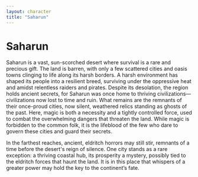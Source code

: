 ```yaml
---
layout: character
title: "Saharun"
---
```

# Saharun 
Saharun is a vast, sun-scorched desert where survival is a rare and precious gift. The land is barren, with only a few scattered cities and oasis towns clinging to life along its harsh borders. A harsh environment has shaped its people into a resilient breed, surviving under the oppressive heat and amidst relentless raiders and pirates. Despite its desolation, the region holds ancient secrets, for Saharun was once home to thriving civilizations—civilizations now lost to time and ruin. What remains are the remnants of their once-proud cities, now silent, weathered relics standing as ghosts of the past. Here, magic is both a necessity and a tightly controlled force, used to combat the overwhelming dangers that threaten the land. While magic is forbidden to the common folk, it is the lifeblood of the few who dare to govern these cities and guard their secrets.

In the farthest reaches, ancient, eldritch horrors may still stir, remnants of a time before the desert's reign of silence. One city stands as a rare exception: a thriving coastal hub, its prosperity a mystery, possibly tied to the eldritch forces that haunt the land. It is in this place that whispers of a greater power may hold the key to the continent’s fate.